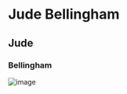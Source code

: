 # Jude Bellingham
## Jude
### Bellingham

![image](https://github.com/Umadirecao25/teste-workshop/assets/147411165/ac69f579-4212-43f3-9811-3d0964eba7da)

